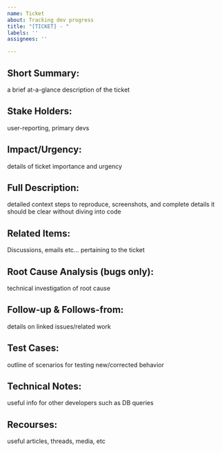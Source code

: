 ```yaml
---
name: Ticket
about: Tracking dev progress
title: "[TICKET] - "
labels: ''
assignees: ''

---
```


## Short Summary:
 a brief at-a-glance description of the ticket
 #####
## Stake Holders:
 user-reporting, primary devs
 #####
## Impact/Urgency:
 details of ticket importance and urgency
 #####
## Full Description:
 detailed context
 steps to reproduce, screenshots, and complete details
 it should be clear without diving into code
 #####
## Related Items:
 Discussions, emails etc... pertaining to the ticket
 #####
## Root Cause Analysis (bugs only):
 technical investigation of root cause
 #####
## Follow-up & Follows-from:
 details on linked issues/related work
 #####
## Test Cases:
 outline of scenarios for testing new/corrected behavior
 #####
## Technical Notes:
 useful info for other developers such as DB queries
 #####
## Recourses:
 useful articles, threads, media, etc
